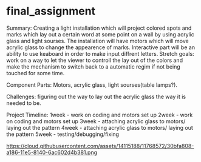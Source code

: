 # final_assignment

Summary: Creating a light installation which will project colored spots and marks which lay out a certain word at some point on a wall by using acrylic glass and light sourses. The installation will have motors which will move acrylic glass to change the appearence of marks. Interactive part will be an ability to use keaboard in order to make input diffrent letters.
Stretch goals: work on a way to let the viewer to controll the lay out of the colors and make the mechanism to switch back to a automatic regim if not being touched for some time.

Component Parts: Motors, acrylic glass, light sourses(table lamps?).

Challenges: figuring out the way to lay out the acrylic glass the way it is needed to be.

Project Timeline:
1week - work on coding and motors set up
2week - work on coding and motors set up
3week - attaching acrylic glass to motors/ laying out the pattern
4week - attaching acrylic glass to motors/ laying out the pattern
5week - testing/debugging/fixing


https://cloud.githubusercontent.com/assets/14115188/11768572/30bfa808-a186-11e5-8140-6ac602d4b381.png
